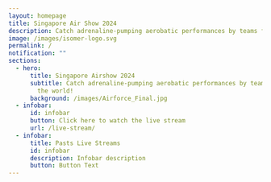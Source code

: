 ```yaml
---
layout: homepage
title: Singapore Air Show 2024
description: Catch adrenaline-pumping aerobatic performances by teams from around the world!
image: /images/isomer-logo.svg
permalink: /
notification: ""
sections:
  - hero:
      title: Singapore Airshow 2024
      subtitle: Catch adrenaline-pumping aerobatic performances by teams from around
        the world!
      background: /images/Airforce_Final.jpg
  - infobar:
      id: infobar
      button: Click here to watch the live stream
      url: /live-stream/
  - infobar:
      title: Pasts Live Streams
      id: infobar
      description: Infobar description
      button: Button Text
---
```

